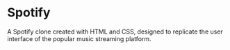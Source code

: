 # Spotify
A Spotify clone created with HTML and CSS, designed to replicate the user interface of the popular music streaming platform. 
